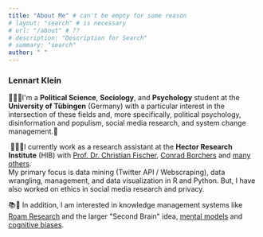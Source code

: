 ```yaml
---
title: "About Me" # can't be empty for some reason
# layout: "search" # is necessary
# url: "/about" # ??
# description: "Description for Search"
# summary: "search"
author: " "
---
```


<!-- [](/about_files/profile.png) -->
<!-- TODO -->

### Lennart Klein


👨🏼‍🎓I'm a **Political Science**, **Sociology**, and **Psychology** student at the **University of Tübingen** (Germany) with a particular interest in the intersection of these fields and, more specifically, political psychology, disinformation and populism, social media research, and system change management.🌱

 👨🏽‍💻I currently work as a research assistant at the **Hector Research Institute** (HIB) with [Prof. Dr. Christian Fischer](http://chrisfi.com), [Conrad Borchers](https://cborchers.com) and [many others](http://chrisfi.com/team).  
My primary focus is data mining (Twitter API / Webscraping), data wrangling, management, and data visualization in R and Python. But, I have also worked on ethics in social media research and privacy.


📚💭 In addition, I am interested in knowledge management systems like [Roam Research](https://roamresearch.com) and the larger "Second Brain" idea, [mental models](https://fs.blog/mental-models/) and [cognitive biases](https://en.wikipedia.org/wiki/List_of_cognitive_biases).
